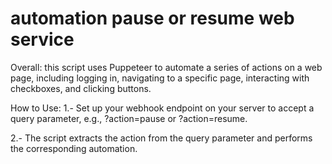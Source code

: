 # automation pause or resume web service


Overall: this script uses Puppeteer to automate a series of actions on a web page, including logging in, navigating to a specific page, interacting with checkboxes, and clicking buttons.

How to Use:
1.- Set up your webhook endpoint on your server to accept a query parameter, 
e.g., 
?action=pause 
or 
?action=resume.

2.- The script extracts the action from the query parameter and performs the corresponding automation.